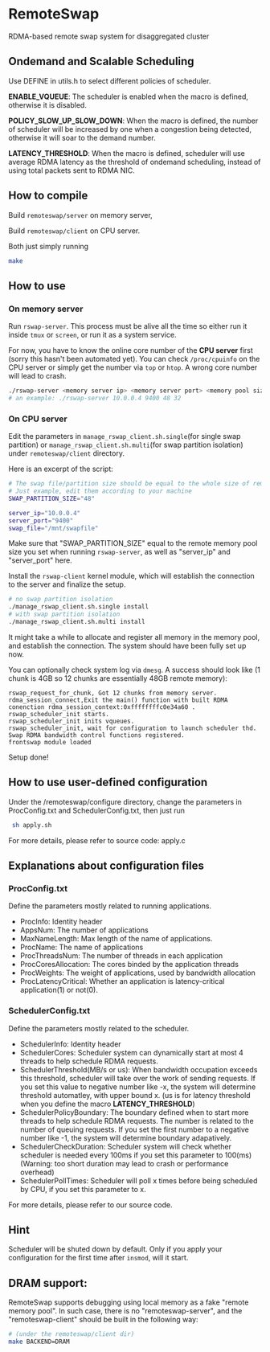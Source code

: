 
# RemoteSwap
RDMA-based remote swap system for disaggregated cluster

## Ondemand and Scalable Scheduling

Use DEFINE in utils.h to select different policies of scheduler.

**ENABLE_VQUEUE**: The scheduler is enabled when the macro is defined, otherwise it is disabled.

**POLICY_SLOW_UP_SLOW_DOWN**: When the macro is defined, the number of scheduler will be increased by one when a congestion being detected, otherwise it will soar to the demand number.

**LATENCY_THRESHOLD**: When the macro is defined, scheduler will use average RDMA latency as the threshold of ondemand scheduling, instead of using total packets sent to RDMA NIC.

## How to compile

Build `remoteswap/server` on memory server,

Build `remoteswap/client` on CPU server.

Both just simply running

```bash
make
```

## How to use

### On memory server

Run `rswap-server`. This process must be alive all the time so either run it inside `tmux` or `screen`, or run it as a system service.

For now, you have to know the online core number of the **CPU server** first (sorry this hasn't been automated yet). You can check `/proc/cpuinfo` on the CPU server or simply get the number via `top` or `htop`.
A wrong core number will lead to crash.

```bash
./rswap-server <memory server ip> <memory server port> <memory pool size in GB> <number of cores on CPU server>
# an example: ./rswap-server 10.0.0.4 9400 48 32
```
### On CPU server

Edit the parameters in `manage_rswap_client.sh.single`(for single swap partition) or `manage_rswap_client.sh.multi`(for swap partition isolation) under `remoteswap/client` directory.

Here is an excerpt of the script:

```bash
# The swap file/partition size should be equal to the whole size of remote memory
# Just example, edit them according to your machine
SWAP_PARTITION_SIZE="48"

server_ip="10.0.0.4"
server_port="9400"
swap_file="/mnt/swapfile"
```

Make sure that "SWAP_PARTITION_SIZE" equal to the remote memory pool size you set when running `rswap-server`, as well as "server_ip" and "server_port" here.

Install the `rswap-client` kernel module, which will establish the connection to the server and finalize the setup.

```bash
# no swap partition isolation
./manage_rswap_client.sh.single install
# with swap partition isolation
./manage_rswap_client.sh.multi install
```

It might take a while to allocate and register all memory in the memory pool, and establish the connection. The system should have been fully set up now.

You can optionally check system log via `dmesg`. A success should look like (1 chunk is 4GB so 12 chunks are essentially 48GB remote memory):
```
rswap_request_for_chunk, Got 12 chunks from memory server.
rdma_session_connect,Exit the main() function with built RDMA conenction rdma_session_context:0xffffffffc0e34a60 .
rswap_scheduler_init starts.
rswap_scheduler_init inits vqueues.
rswap_scheduler_init, wait for configuration to launch scheduler thd.
Swap RDMA bandwidth control functions registered.
frontswap module loaded
```

Setup done!

## How to use user-defined configuration

Under the /remoteswap/configure directory, change the parameters
in ProcConfig.txt and SchedulerConfig.txt, then
just run

```bash
 sh apply.sh
```

For more details, please refer to source code: apply.c

## Explanations about configuration files

### ProcConfig.txt

Define the parameters mostly related to running applications.

+ ProcInfo: Identity header
+ AppsNum: The number of applications
+ MaxNameLength: Max length of the name of applications.
+ ProcName: The name of applications
+ ProcThreadsNum: The number of threads in each application
+ ProcCoresAllocation: The cores binded by the application threads
+ ProcWeights: The weight of applications, used by bandwidth allocation
+ ProcLatencyCritical: Whether an application is latency-critical application(1) or not(0).

### SchedulerConfig.txt

Define the parameters mostly related to the scheduler.

+ SchedulerInfo: Identity header
+ SchedulerCores: Scheduler system can dynamically start at most 4 threads to help schedule RDMA requests.
+ SchedulerThreshold(MB/s or us): When bandwidth occupation exceeds this threshold, scheduler will take over the work of sending requests. If you set this value to negative number like -x, the system will determine threshold automatley, with upper bound x. (us is for latency threshold when you define the macro **LATENCY_THRESHOLD**)
+ SchedulerPolicyBoundary: The boundary defined when to start more threads to help schedule RDMA requests. The number is related to the number of queuing requests. If you set the first number to a negative number like -1, the system will determine boundary adapatively.
+ SchedulerCheckDuration: Scheduler system will check whether scheduler is needed every 100ms if you set this parameter to 100(ms) (Warning: too short duration may lead to crash or performance overhead)
+ SchedulerPollTimes: Scheduler will poll x times before being scheduled by CPU, if you set this parameter to x.

For more details, please refer to our source code.

## Hint

Scheduler will be shuted down by default. Only if you apply your configuration for the first time after `insmod`, will it start.

## DRAM support:

RemoteSwap supports debugging using local memory as a fake "remote memory pool". In such case, there is no "remoteswap-server", and the "remoteswap-client" should be built in the following way:

```bash
# (under the remoteswap/client dir)
make BACKEND=DRAM
```
